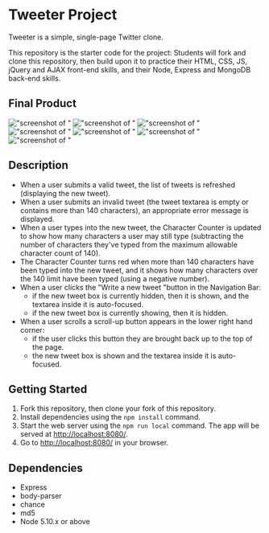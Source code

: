 # Tweeter Project

Tweeter is a simple, single-page Twitter clone.

This repository is the starter code for the project: Students will fork and clone this repository, then build upon it to practice their HTML, CSS, JS, jQuery and AJAX front-end skills, and their Node, Express and MongoDB back-end skills.

## Final Product

!["screenshot of "]()
!["screenshot of "]()
!["screenshot of "]()
!["screenshot of "]()
!["screenshot of "]()
!["screenshot of "]()
!["screenshot of "]()

## Description

- When a user submits a valid tweet, the list of tweets is refreshed (displaying the new tweet).
- When a user submits an invalid tweet (the tweet textarea is empty or contains more than 140 characters), an appropriate error message is displayed.
- When a user types into the new tweet, the Character Counter is updated to show how many characters a user may still type (subtracting the number of characters they've typed from the maximum allowable character count of 140).
- The Character Counter turns red when more than 140 characters have been typed into the new tweet, and it shows how many characters over the 140 limit have been typed (using a negative number).
- When a user clicks the "Write a new tweet "button in the Navigation Bar:
  - if the new tweet box is currently hidden, then it is shown, and the textarea inside it is auto-focused.
  - if the new tweet box is currently showing, then it is hidden.
- When a user scrolls a scroll-up button appears in the lower right hand corner:
  - if the user clicks this button they are brought back up to the top of the page.
  - the new tweet box is shown and the textarea inside it is auto-focused.
## Getting Started

1. Fork this repository, then clone your fork of this repository.
2. Install dependencies using the `npm install` command.
3. Start the web server using the `npm run local` command. The app will be served at <http://localhost:8080/>.
4. Go to <http://localhost:8080/> in your browser.

## Dependencies

- Express
- body-parser
- chance
- md5
- Node 5.10.x or above
